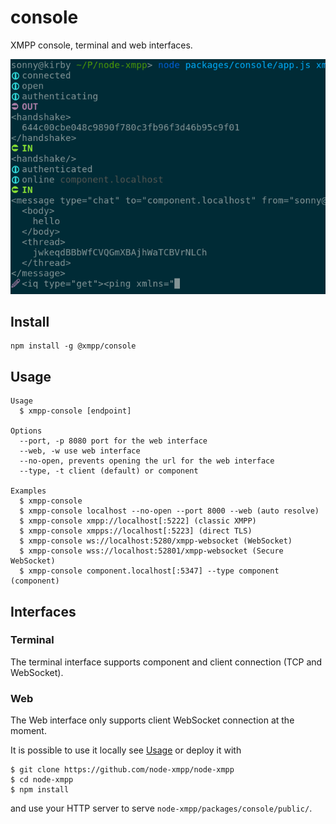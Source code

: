# console

XMPP console, terminal and web interfaces.

![](screenshot.png)

## Install

```
npm install -g @xmpp/console
```

## Usage

```
Usage
  $ xmpp-console [endpoint]

Options
  --port, -p 8080 port for the web interface
  --web, -w use web interface
  --no-open, prevents opening the url for the web interface
  --type, -t client (default) or component

Examples
  $ xmpp-console
  $ xmpp-console localhost --no-open --port 8000 --web (auto resolve)
  $ xmpp-console xmpp://localhost[:5222] (classic XMPP)
  $ xmpp-console xmpps://localhost[:5223] (direct TLS)
  $ xmpp-console ws://localhost:5280/xmpp-websocket (WebSocket)
  $ xmpp-console wss://localhost:52801/xmpp-websocket (Secure WebSocket)
  $ xmpp-console component.localhost[:5347] --type component (component)
```

## Interfaces

### Terminal

The terminal interface supports component and client connection (TCP and WebSocket).

### Web

The Web interface only supports client WebSocket connection at the moment.

It is possible to use it locally see [Usage](#Usage) or deploy it with

```
$ git clone https://github.com/node-xmpp/node-xmpp
$ cd node-xmpp
$ npm install
```

and use your HTTP server to serve `node-xmpp/packages/console/public/`.
